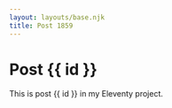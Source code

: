 ```yaml
---
layout: layouts/base.njk
title: Post 1859
---
```


# Post {{ id }}

This is post {{ id }} in my Eleventy project.
